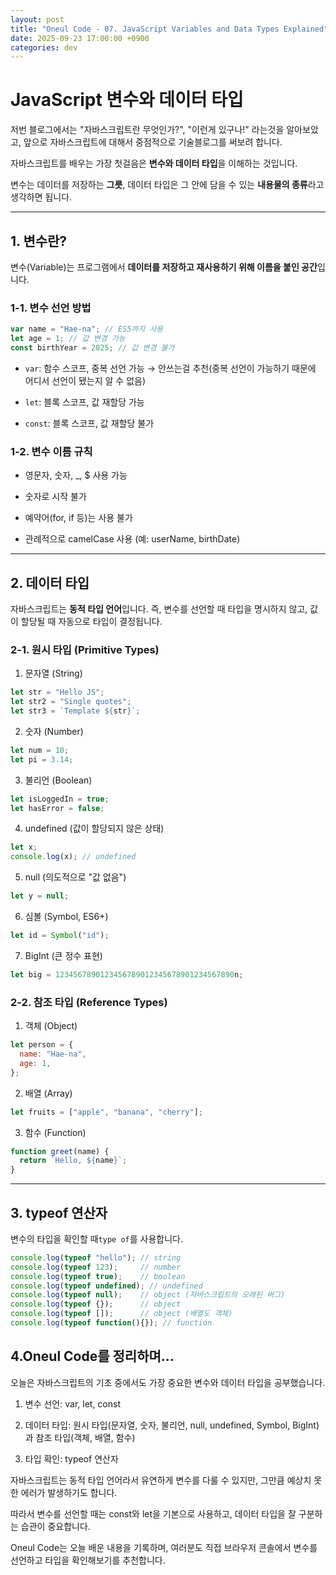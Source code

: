 ```yaml
---
layout: post
title: "Oneul Code - 07. JavaScript Variables and Data Types Explained"
date: 2025-09-23 17:00:00 +0900
categories: dev
---
```


# JavaScript 변수와 데이터 타입

저번 블로그에서는 "자바스크립트란 무엇인가?", "이런게 있구나!" 라는것을 알아보았고, 앞으로 자바스크립트에 대해서 중점적으로 기술블로그를 써보려 합니다.

자바스크립트를 배우는 가장 첫걸음은 **변수와 데이터 타입**을 이해하는 것입니다.

변수는 데이터를 저장하는 **그릇**, 데이터 타입은 그 안에 담을 수 있는 **내용물의 종류**라고 생각하면 됩니다.

---

## 1. 변수란?

변수(Variable)는 프로그램에서 **데이터를 저장하고 재사용하기 위해 이름을 붙인 공간**입니다.

### 1-1. 변수 선언 방법

```js
var name = "Hae-na"; // ES5까지 사용
let age = 1; // 값 변경 가능
const birthYear = 2025; // 값 변경 불가
```

- `var`: 함수 스코프, 중복 선언 가능 → 안쓰는걸 추천(중복 선언이 가능하기 때문에 어디서 선언이 됐는지 알 수 없음)

- `let`: 블록 스코프, 값 재할당 가능

- `const`: 블록 스코프, 값 재할당 불가

### 1-2. 변수 이름 규칙

- 영문자, 숫자, _, $ 사용 가능

- 숫자로 시작 불가

- 예약어(for, if 등)는 사용 불가

- 관례적으로 camelCase 사용 (예: userName, birthDate)

---

## 2. 데이터 타입

자바스크립트는 **동적 타입 언어**입니다.
즉, 변수를 선언할 때 타입을 명시하지 않고, 값이 할당될 때 자동으로 타입이 결정됩니다.

### 2-1. 원시 타입 (Primitive Types)

1. 문자열 (String)

```js
let str = "Hello JS";
let str2 = "Single quotes";
let str3 = `Template ${str}`;
```

2. 숫자 (Number)

```js
let num = 10;
let pi = 3.14;
```

3. 불리언 (Boolean)

```js
let isLoggedIn = true;
let hasError = false;
```

4. undefined (값이 할당되지 않은 상태)

```js
let x;
console.log(x); // undefined
```

5. null (의도적으로 "값 없음")

```js
let y = null;
```

6. 심볼 (Symbol, ES6+)

```js
let id = Symbol("id");
```

7. BigInt (큰 정수 표현)

```js
let big = 1234567890123456789012345678901234567890n;
```

### 2-2. 참조 타입 (Reference Types)

1. 객체 (Object)

```js
let person = {
  name: "Hae-na",
  age: 1,
};
```

2. 배열 (Array)

```js
let fruits = ["apple", "banana", "cherry"];
```

3. 함수 (Function)

```js
function greet(name) {
  return `Hello, ${name}`;
}
```

---

## 3. typeof 연산자

변수의 타입을 확인할 때`type of`를 사용합니다.

```js
console.log(typeof "hello"); // string
console.log(typeof 123);     // number
console.log(typeof true);    // boolean
console.log(typeof undefined); // undefined
console.log(typeof null);    // object (자바스크립트의 오래된 버그)
console.log(typeof {});      // object
console.log(typeof []);      // object (배열도 객체)
console.log(typeof function(){}); // function
```

## 4.Oneul Code를 정리하며...

오늘은 자바스크립트의 기초 중에서도 가장 중요한 변수와 데이터 타입을 공부했습니다.

1. 변수 선언: var, let, const

2. 데이터 타입: 원시 타입(문자열, 숫자, 불리언, null, undefined, Symbol, BigInt)과 참조 타입(객체, 배열, 함수)

3. 타입 확인: typeof 연산자

자바스크립트는 동적 타입 언어라서 유연하게 변수를 다룰 수 있지만,
그만큼 예상치 못한 에러가 발생하기도 합니다.

따라서 변수를 선언할 때는 const와 let을 기본으로 사용하고,
데이터 타입을 잘 구분하는 습관이 중요합니다.

Oneul Code는 오늘 배운 내용을 기록하며,
여러분도 직접 브라우저 콘솔에서 변수를 선언하고 타입을 확인해보기를 추천합니다.